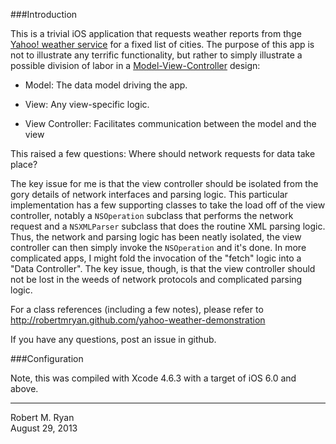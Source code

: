 ###Introduction

This is a trivial iOS application that requests weather reports from thge [Yahoo! weather service](http://developer.yahoo.com/weather/) for a fixed list of cities. The purpose of this app is not to illustrate any terrific functionality, but rather to simply illustrate a possible division of labor in a [Model-View-Controller](https://developer.apple.com/library/ios/documentation/general/conceptual/devpedia-cocoacore/MVC.html) design: 

- Model: The data model driving the app.

- View: Any view-specific logic.

- View Controller: Facilitates communication between the model and the view

This raised a few questions: Where should network requests for data take place?

The key issue for me is that the view controller should be isolated from the gory details of network interfaces and parsing logic. This particular implementation has a few supporting classes to take the load off of the view controller, notably a `NSOperation` subclass that performs the network request and a `NSXMLParser` subclass that does the routine XML parsing logic. Thus, the network and parsing logic has been neatly isolated, the view controller can then simply invoke the `NSOperation` and it's done. In more complicated apps, I might fold the invocation of the "fetch" logic into a "Data Controller". The key issue, though, is that the view controller should not be lost in the weeds of network protocols and complicated parsing logic.

For a class references (including a few notes), please refer to http://robertmryan.github.com/yahoo-weather-demonstration

If you have any questions, post an issue in github.

###Configuration

Note, this was compiled with Xcode 4.6.3 with a target of iOS 6.0 and above.

---

Robert M. Ryan<br />
August 29, 2013